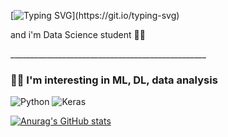 [![Typing SVG](https://readme-typing-svg.herokuapp.com?color=%2336BCF7&lines=Hi+there,+my+name+is+Roma!)](https://git.io/typing-svg)
<p>and i'm Data Science student 👨‍🎓</p> 
_________________________________________________

<h3> 👨‍🔬 I'm interesting in ML, DL, data analysis </h3>

![Python](https://img.shields.io/badge/python-3670A0?style=for-the-badge&logo=python&logoColor=ffdd54)
![Keras](https://img.shields.io/badge/Keras-%23D00000.svg?style=for-the-badge&logo=Keras&logoColor=white)

[![Anurag's GitHub stats](https://github-readme-stats.vercel.app/api?username=kolovratgas)](https://github.com/anuraghazra/github-readme-stats)

<!--
**kolovratgas/kolovratgas** is a ✨ _special_ ✨ repository because its `README.md` (this file) appears on your GitHub profile.

Here are some ideas to get you started:

- 🔭 I’m currently working on ...
- 🌱 I’m currently learning ...
- 👯 I’m looking to collaborate on ...
- 🤔 I’m looking for help with ...
- 💬 Ask me about ...
- 📫 How to reach me: ...
- 😄 Pronouns: ...
- ⚡ Fun fact: ...
-->
